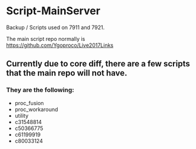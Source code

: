 # Script-MainServer
Backup / Scripts used on 7911 and 7921.

The main script repo normally is https://github.com/Ygoproco/Live2017Links

## Currently due to core diff, there are a few scripts that the main repo will not have.

### They are the following:

- proc_fusion
- proc_workaround
- utility
- c31548814
- c50366775
- c61199919
- c80033124
